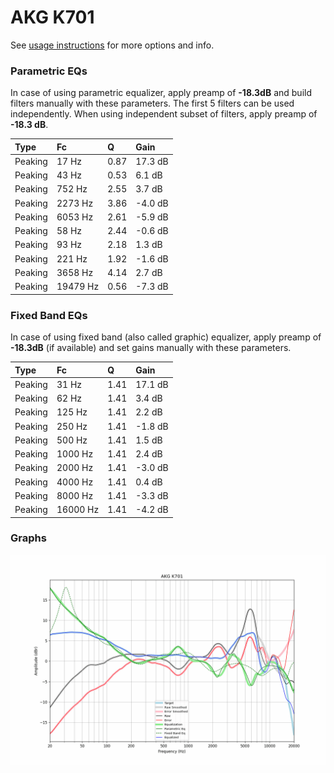 # AKG K701
See [usage instructions](https://github.com/jaakkopasanen/AutoEq#usage) for more options and info.

### Parametric EQs
In case of using parametric equalizer, apply preamp of **-18.3dB** and build filters manually
with these parameters. The first 5 filters can be used independently.
When using independent subset of filters, apply preamp of **-18.3 dB**.

| Type    | Fc       |    Q | Gain    |
|:--------|:---------|:-----|:--------|
| Peaking | 17 Hz    | 0.87 | 17.3 dB |
| Peaking | 43 Hz    | 0.53 | 6.1 dB  |
| Peaking | 752 Hz   | 2.55 | 3.7 dB  |
| Peaking | 2273 Hz  | 3.86 | -4.0 dB |
| Peaking | 6053 Hz  | 2.61 | -5.9 dB |
| Peaking | 58 Hz    | 2.44 | -0.6 dB |
| Peaking | 93 Hz    | 2.18 | 1.3 dB  |
| Peaking | 221 Hz   | 1.92 | -1.6 dB |
| Peaking | 3658 Hz  | 4.14 | 2.7 dB  |
| Peaking | 19479 Hz | 0.56 | -7.3 dB |

### Fixed Band EQs
In case of using fixed band (also called graphic) equalizer, apply preamp of **-18.3dB**
(if available) and set gains manually with these parameters.

| Type    | Fc       |    Q | Gain    |
|:--------|:---------|:-----|:--------|
| Peaking | 31 Hz    | 1.41 | 17.1 dB |
| Peaking | 62 Hz    | 1.41 | 3.4 dB  |
| Peaking | 125 Hz   | 1.41 | 2.2 dB  |
| Peaking | 250 Hz   | 1.41 | -1.8 dB |
| Peaking | 500 Hz   | 1.41 | 1.5 dB  |
| Peaking | 1000 Hz  | 1.41 | 2.4 dB  |
| Peaking | 2000 Hz  | 1.41 | -3.0 dB |
| Peaking | 4000 Hz  | 1.41 | 0.4 dB  |
| Peaking | 8000 Hz  | 1.41 | -3.3 dB |
| Peaking | 16000 Hz | 1.41 | -4.2 dB |

### Graphs
![](./AKG%20K701.png)